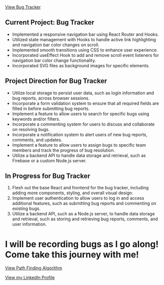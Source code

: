 <a href="https://lucas-song-dev.github.io/Bug-Tracker/" class="button">View Bug Tracker</a> <br>


<h2>Current Project: Bug Tracker</h2>
<ul>
  <li>Implemented a responsive navigation bar using React Router and Hooks.</li>
  <li>Utilized state management with Hooks to handle active link highlighting and navigation bar color changes on scroll.</li>
  <li>Implemented smooth transitions using CSS to enhance user experience.</li>
  <li>Incorporated useEffect Hook to add and remove scroll event listeners for navigation bar color change functionality.</li>
  <li>Incorporated SVG files as background images for specific elements.</li>
</ul>


<h2>Project Direction for Bug Tracker</h2>
<ul>
  <li>Utilize local storage to persist user data, such as login information and bug reports, across browser sessions.</li>
  <li>Incorporate a form validation system to ensure that all required fields are filled in before submitting bug reports.</li>
  <li>Implement a feature to allow users to search for specific bugs using keywords and/or filters.</li>
  <li>Incorporate a commenting system for users to discuss and collaborate on resolving bugs.</li>
  <li>Incorporate a notification system to alert users of new bug reports, comments, and updates.</li>
  <li>Implement a feature to allow users to assign bugs to specific team members and track the progress of bug resolution.</li>
  <li>Utilize a backend API to handle data storage and retrieval, such as Firebase or a custom Node.js server.</li>
</ul>

<h2>In Progress for Bug Tracker</h2>
<ol>
  <li>Flesh out the base React and frontend for the bug tracker, including adding more components, styling, and overall visual design.</li>
  <li>Implement user authentication to allow users to log in and access additional features, such as submitting bug reports and commenting on existing bugs.</li>
  <li>Utilize a backend API, such as a Node.js server, to handle data storage and retrieval, such as storing and retrieving bug reports, comments, and user information.
</ol>


<h1>I will be recording bugs as I go along! Come take this journey with me!</h1>
<a href="https://lucas-song-dev.github.io/Shortest-Path/" class="button">View Path Finding Algorithm</a> <br>

<a href="https://www.linkedin.com/in/lucas01-song" class="button">View my LinkedIn Profile</a><br>

